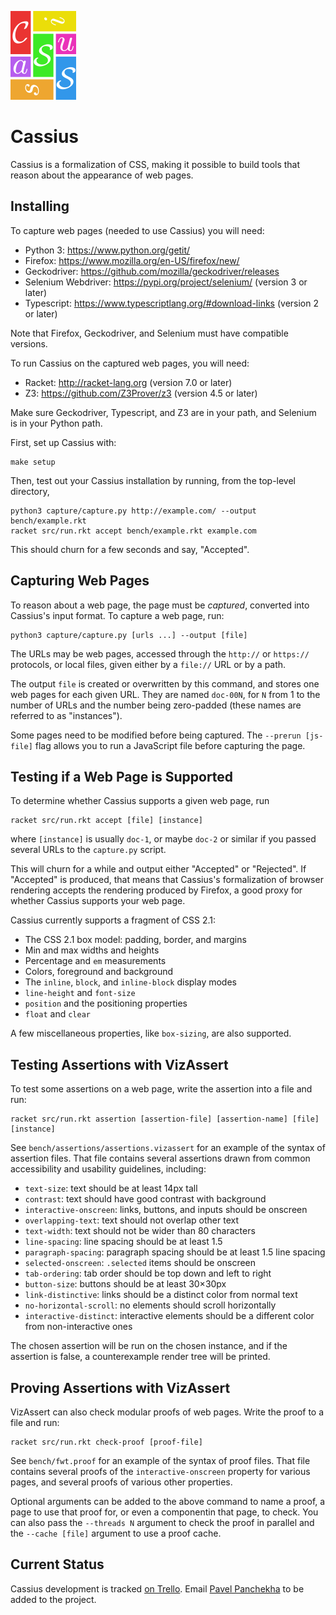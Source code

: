 ![Cassius](logo.png)

Cassius
=======

Cassius is a formalization of CSS, making it possible to build tools
that reason about the appearance of web pages.

Installing
----------

To capture web pages (needed to use Cassius) you will need:

- Python 3: <https://www.python.org/getit/>
- Firefox: <https://www.mozilla.org/en-US/firefox/new/>
- Geckodriver: <https://github.com/mozilla/geckodriver/releases>
- Selenium Webdriver: <https://pypi.org/project/selenium/> (version 3 or later)
- Typescript: <https://www.typescriptlang.org/#download-links> (version 2 or later)

Note that Firefox, Geckodriver, and Selenium must have compatible
versions.

To run Cassius on the captured web pages, you will need:

- Racket: <http://racket-lang.org> (version 7.0 or later)
- Z3: <https://github.com/Z3Prover/z3> (version 4.5 or later)

Make sure Geckodriver, Typescript, and Z3 are in your path, and
Selenium is in your Python path.

First, set up Cassius with:

    make setup

Then, test out your Cassius installation by running, from the top-level directory,

    python3 capture/capture.py http://example.com/ --output bench/example.rkt
    racket src/run.rkt accept bench/example.rkt example.com

This should churn for a few seconds and say, "Accepted".

Capturing Web Pages
-------------------

To reason about a web page, the page must be *captured*, converted
into Cassius's input format. To capture a web page, run:

    python3 capture/capture.py [urls ...] --output [file]

The URLs may be web pages, accessed through the `http://` or
`https://` protocols, or local files, given either by a `file://` URL
or by a path.

The output `file` is created or overwritten by this command, and
stores one web pages for each given URL. They are named `doc-00N`, for
`N` from 1 to the number of URLs and the number being zero-padded
(these names are referred to as "instances").

Some pages need to be modified before being captured. The `--prerun
[js-file]` flag allows you to run a JavaScript file before capturing
the page.

Testing if a Web Page is Supported
----------------------------------

To determine whether Cassius supports a given web page, run

    racket src/run.rkt accept [file] [instance]

where `[instance]` is usually `doc-1`, or maybe `doc-2` or similar if
you passed several URLs to the `capture.py` script.

This will churn for a while and output either "Accepted" or
"Rejected". If "Accepted" is produced, that means that Cassius's
formalization of browser rendering accepts the rendering produced by
Firefox, a good proxy for whether Cassius supports your web page.

Cassius currently supports a fragment of CSS 2.1:

+ The CSS 2.1 box model: padding, border, and margins
+ Min and max widths and heights
+ Percentage and `em` measurements
+ Colors, foreground and background
+ The `inline`, `block`, and `inline-block` display modes
+ `line-height` and `font-size`
+ `position` and the positioning properties
+ `float` and `clear`

A few miscellaneous properties, like `box-sizing`, are also supported.

Testing Assertions with VizAssert
---------------------------------

To test some assertions on a web page, write the assertion into a
file and run:

    racket src/run.rkt assertion [assertion-file] [assertion-name] [file] [instance]

See `bench/assertions/assertions.vizassert` for an example of the
syntax of assertion files. That file contains several assertions drawn
from common accessibility and usability guidelines, including:

- `text-size`: text should be at least 14px tall
- `contrast`: text should have good contrast with background
- `interactive-onscreen`: links, buttons, and inputs should be onscreen
- `overlapping-text`: text should not overlap other text
- `text-width`: text should not be wider than 80 characters
- `line-spacing`: line spacing should be at least 1.5
- `paragraph-spacing`: paragraph spacing should be at least 1.5 line spacing
- `selected-onscreen`: `.selected` items should be onscreen
- `tab-ordering`: tab order should be top down and left to right
- `button-size`: buttons should be at least 30×30px
- `link-distinctive`: links should be a distinct color from normal text
- `no-horizontal-scroll`: no elements should scroll horizontally
- `interactive-distinct`: interactive elements should be a different
  color from non-interactive ones

The chosen assertion will be run on the chosen instance, and if the
assertion is false, a counterexample render tree will be printed.

Proving Assertions with VizAssert
---------------------------------

VizAssert can also check modular proofs of web pages. Write the proof
to a file and run:

    racket src/run.rkt check-proof [proof-file]

See `bench/fwt.proof` for an example of the syntax of proof files.
That file contains several proofs of the `interactive-onscreen`
property for various pages, and several proofs of various other
properties.

Optional arguments can be added to the above command to name a proof,
a page to use that proof for, or even a componentin that page, to
check. You can also pass the `--threads N` argument to check the proof
in parallel and the `--cache [file]` argument to use a proof cache.

Current Status
--------------

Cassius development is tracked
[on Trello](https://trello.com/b/ylAVgJh3/cassius). Email
[Pavel Panchekha](mailto:me@pavpanchekha.com) to be added to the
project.

